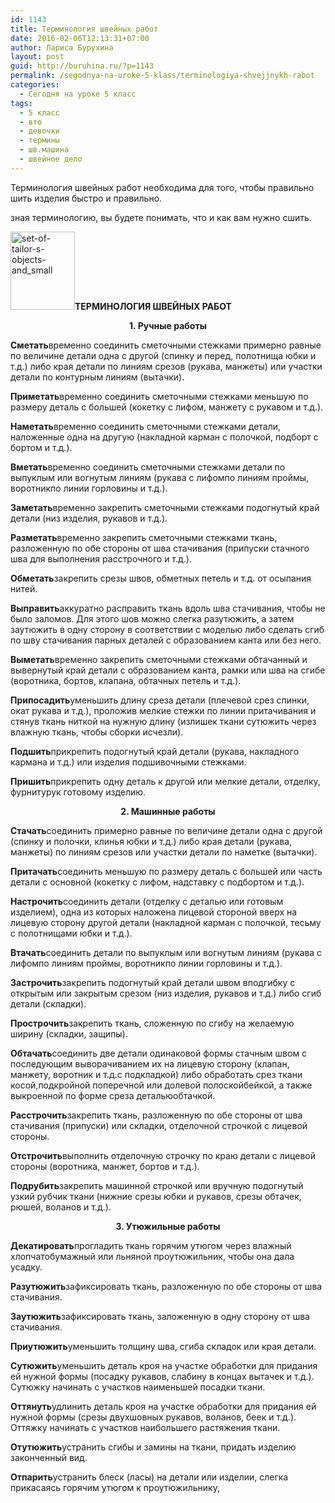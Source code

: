 ```yaml
---
id: 1143
title: Терминология швейных работ
date: 2016-02-06T12:13:31+07:00
author: Лариса Бурухина
layout: post
guid: http://buruhina.ru/?p=1143
permalink: /segodnya-na-uroke-5-klass/terminologiya-shvejjnykh-rabot
categories:
  - Сегодня на уроке 5 класс
tags:
  - 5 класс
  - вто
  - девочки
  - термины
  - шв.машина
  - швейное дело
---
```

Терминология швейных работ необходима для того, чтобы правильно шить изделия быстро и правильно.

зная терминологию, вы будете понимать, что и как вам нужно сшить.

<a href="http://buruhina.ru/wp-content/uploads/2016/02/set-of-tailor-s-objects-and_small.jpg" rel="attachment wp-att-1144"><img class="alignnone size-full wp-image-1144" src="http://buruhina.ru/wp-content/uploads/2016/02/set-of-tailor-s-objects-and_small.jpg" alt="set-of-tailor-s-objects-and_small" width="103" height="125" /></a>**ТЕРМИНОЛОГИЯ ШВЕЙНЫХ РАБОТ**<a name="1_1"></a>

<p align="center">
  <b>1. Ручные работы</b><a name="1_1_1"></a>
</p>

<p class="tab">
  <b>Сметать</b>временно соединить сметочными стежками примерно равные по величине детали одна с другой (спинку и <span class="GramE">перед</span>, полотнища юбки и т.д.) либо края детали по линиям срезов (рукава, манжеты) или участки детали по контурным линиям (вытачки).
</p>

<p class="tab">
  <b>Приметать</b>временно соединить сметочными стежками меньшую по размеру деталь с <span class="GramE">большей</span> (кокетку с лифом, манжету с рукавом и т.д.).
</p>

<p class="tab">
  <b>Наметать</b>временно соединить сметочными стежками детали, наложенные одна на другую (накладной карман с полочкой, <span class="SpellE">подборт</span> с бортом и т.д.).
</p>

<p class="tab">
  <b>Вметать</b>временно соединить сметочными стежками детали по выпуклым или вогнутым линиям (рукава с лифомпо линиям проймы, воротникпо линии горловины и т.д.).
</p>

<p class="tab">
  <b>Заметать</b>временно закрепить сметочными стежками подогнутый край детали (низ изделия, рукавов и т.д.).
</p>

<p class="tab">
  <b>Разметать</b>временно закрепить сметочными стежками ткань, разложенную по обе стороны от шва стачивания (припуски стачного шва для выполнения <span class="SpellE">расстрочного</span> и т.д.).
</p>

<p class="tab">
  <b>Обметать</b>закрепить срезы швов, <span class="SpellE">обметных</span> петель и т.д. от осыпания нитей.
</p>

<p class="tab">
  <b>Выправить</b>аккуратно расправить ткань вдоль шва стачивания, чтобы не было заломов. Для этого шов можно слегка разутюжить, а затем заутюжить в одну сторону в соответствии с моделью либо сделать сгиб по шву стачивания парных деталей с образованием канта или без него.
</p>

<p class="tab">
  <b>Выметать</b>временно закрепить сметочными стежками обтачанный и вывернутый край детали с образованием канта, рамки или шва на сгибе (воротника, бортов, клапана, обтачных петель и т.д.).
</p>

<p class="tab">
  <span class="SpellE"><b>Припосадить</b></span>уменьшить длину среза детали (плечевой срез спинки, окат рукава и т.д.), проложив мелкие стежки по линии притачивания и стянув ткань ниткой на нужную длину (излишек ткани <span class="SpellE">сутюжить</span> через влажную ткань, чтобы сборки исчезли).
</p>

<p class="tab">
  <b>Подшить</b>прикрепить подогнутый край детали (рукава, накладного кармана и т.д.) или изделия подшивочными стежками.
</p>

<p class="tab">
  <b>Пришить</b>прикрепить одну деталь к другой или мелкие детали, отделку, фурнитурук готовому изделию.
</p>

<p class="tab">
  <!--more-->
</p>

<p align="center">
  <b>2. Машинные работы</b>
</p>

<p class="tab">
  <b>Стачать</b>соединить примерно равные по величине детали одна с другой (спинку и полочки, клинья юбки и т.д.) либо края детали (рукава, манжеты) по линиям срезов или участки детали по наметке (вытачки).
</p>

<p class="tab">
  <b>Притачать</b>соединить меньшую по размеру деталь с большей или часть детали с основной (кокетку с лифом, надставку с <span class="SpellE">подбортом</span> и т.д.).
</p>

<p class="tab">
  <b>Настрочить</b>соединить детали (отделку с деталью или готовым изделием), одна из <span class="GramE">которых</span> наложена лицевой стороной вверх на лицевую сторону другой детали (накладной карман с полочкой, тесьму с полотнищами юбки и т.д.).
</p>

<p class="tab">
  <b>Втачать</b>соединить детали по выпуклым или вогнутым линиям (рукава с лифомпо линиям проймы, воротникпо линии горловины и т.д.).
</p>

<p class="tab">
  <b>Застрочить</b>закрепить подогнутый край детали швом <span class="SpellE">вподгибку</span> с открытым или закрытым срезом (низ изделия, рукавов и т.д.) либо сгиб детали (складки).
</p>

<p class="tab">
  <b>Прострочить</b>закрепить ткань, сложенную по сгибу на желаемую ширину (складки, <span class="SpellE">защипы</span>).
</p>

<p class="tab">
  <b>Обтачать</b>соединить две детали одинаковой формы стачным швом с последующим выворачиванием их на лицевую сторону (клапан, манжету, воротник и т.д.с подкладкой) либо обработать срез ткани косой,<span class="SpellE">подкройной</span> поперечной или долевой полоскойбейкой, а также выкроенной по форме среза детальюобтачкой.
</p>

<p class="tab">
  <span class="SpellE"><b>Расстрочить</b></span>закрепить ткань, разложенную по обе стороны от шва стачивания (припуски) или складки, отделочной строчкой с лицевой стороны.
</p>

<p class="tab">
  <b>Отстрочить</b>выполнить отделочную строчку по краю детали с лицевой стороны (воротника, манжет, бортов и т.д.).
</p>

<p class="tab">
  <b>Подрубить</b>закрепить машинной строчкой или вручную подогнутый узкий рубчик ткани (нижние срезы юбки и рукавов, срезы обтачек, рюшей, воланов и т.д.).
</p>

<p align="center">
  <b>3. Утюжильные работы</b>
</p>

<p class="tab">
  <b>Декатировать</b>прогладить ткань горячим утюгом через <span class="GramE">влажный</span> хлопчатобумажный или льняной <span class="SpellE">проутюжильник</span>, чтобы она дала усадку.
</p>

<p class="tab">
  <b>Разутюжить</b>зафиксировать ткань, разложенную по обе стороны от шва стачивания.
</p>

<p class="tab">
  <b>Заутюжить</b>зафиксировать ткань, заложенную в одну сторону от шва стачивания.
</p>

<p class="tab">
  <span class="SpellE"><b>Приутюжить</b></span>уменьшить толщину шва, сгиба складок или края детали.
</p>

<p class="tab">
  <span class="SpellE"><b>Сутюжить</b></span>уменьшить деталь кроя на участке обработки для придания ей нужной формы (посадку рукавов, слабину в концах вытачек и т.д.). <span class="SpellE">Сутюжку</span> начинать с участков наименьшей посадки ткани.
</p>

<p class="tab">
  <b>Оттянуть</b>удлинить деталь кроя на участке обработки для придания ей нужной формы (срезы <span class="SpellE">двухшовных</span> рукавов, воланов, беек и т.д.). Оттяжку начинать с участков наибольшего растяжения ткани.
</p>

<p class="tab">
  <b>Отутюжить</b>устранить сгибы и <span class="SpellE">замины</span> на ткани, придать изделию законченный вид.
</p>

<p class="tab">
  <b>Отпарить</b>устранить блеск (ласы) на детали или изделии, слегка <span class="GramE">прикасаясь</span> горячим утюгом к <span class="SpellE">проутюжильнику</span>,
</p>

&nbsp;